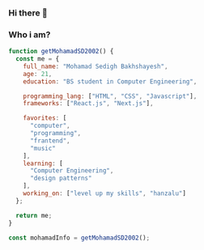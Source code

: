  ### Hi there 👋

<!--
**MohamadSD2002/MohamadSD2002** is a ✨ _special_ ✨ repository because its `README.md` (this file) appears on your GitHub profile.

Here are some ideas to get you started:

- 🔭 I’m currently working on ...
- 🌱 I’m currently learning ...
- 👯 I’m looking to collaborate on ...
- 🤔 I’m looking for help with ...
- 💬 Ask me about ...
- 📫 How to reach me: ...
- 😄 Pronouns: ...
- ⚡ Fun fact: ...
-->

### Who i am?

```javascript
function getMohamadSD2002() {
  const me = {
    full_name: "Mohamad Sedigh Bakhshayesh",
    age: 21,
    education: "BS student in Computer Engineering",

    programming_lang: ["HTML", "CSS", "Javascript"],
    frameworks: ["React.js", "Next.js"],

    favorites: [
      "computer",
      "programming",
      "frantend",
      "music"
    ],
    learning: [
      "Computer Engineering",
      "design patterns"
    ],
    working_on: ["level up my skills", "hanzalu"]
  };

  return me;
}

const mohamadInfo = getMohamadSD2002();
```
